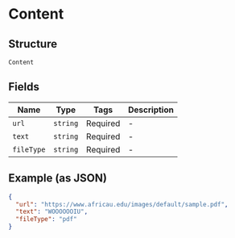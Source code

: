 
# Content

## Structure

`Content`

## Fields

| Name | Type | Tags | Description |
|  --- | --- | --- | --- |
| `url` | `string` | Required | - |
| `text` | `string` | Required | - |
| `fileType` | `string` | Required | - |

## Example (as JSON)

```json
{
  "url": "https://www.africau.edu/images/default/sample.pdf",
  "text": "WOOOOOOIU",
  "fileType": "pdf"
}
```

